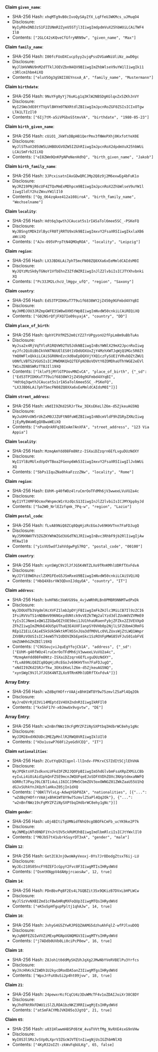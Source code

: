 __Claim `given_name`__:

 * SHA-256 Hash: `xhqMTg9vB0cIvoQySAyZfX_LqFfeUJWKMcs_uJMuqO4`
 * Disclosure:\
`WyIyR0xDNDJzS1F2ZUNmR2ZyeU5STjl3IiwgImdpdmVuX25hbWUiLCAiTWF4`\
`Il0`
 * Contents:
`["2GLC42sKQveCfGfryNRN9w", "given_name", "Max"]`


__Claim `family_name`__:

 * SHA-256 Hash: `I00fcFUoDXCucp5yy2ujqPssDVGaWNiUliNz_awD0gc`
 * Disclosure:\
`WyJlbHVWNU9nM2dTTklJOEVZbnN4QV9BIiwgImZhbWlseV9uYW1lIiwgIk11`\
`c3Rlcm1hbm4iXQ`
 * Contents:
`["eluV5Og3gSNII8EYnsxA_A", "family_name", "Mustermann"]`


__Claim `birthdate`__:

 * SHA-256 Hash: `9NuYFg0yYj76uKLg1q3KlW2NBSDgKGlqxZx5ZKhJnVY`
 * Disclosure:\
`WyI2SWo3dE0tYTVpVlBHYm9TNXRtdlZBIiwgImJpcnRoZGF0ZSIsICIxOTgw`\
`LTA1LTIzIl0`
 * Contents:
`["6Ij7tM-a5iVPGboS5tmvVA", "birthdate", "1980-05-23"]`


__Claim `birth_given_name`__:

 * SHA-256 Hash: `cUiO1_JkWfsDBpH81QerPmv3fNWePXhj0KxfotYeX0E`
 * Disclosure:\
`WyJlSThaV205UW5LUHBOUGVOZW5IZGhRIiwgImJpcnRoX2dpdmVuX25hbWUi`\
`LCAiSmFrb2IiXQ`
 * Contents:
`["eI8ZWm9QnKPpNPeNenHdhQ", "birth_given_name", "Jakob"]`


__Claim `birth_family_name`__:

 * SHA-256 Hash: `3JPcxisatnIAxGDwQRCJMp2Q8z9j2M6exwEg4bFuK1o`
 * Disclosure:\
`WyJRZ19PNjR6cUF4ZTQxMmExMDhpcm9BIiwgImJpcnRoX2ZhbWlseV9uYW1l`\
`IiwgIldlY2hzZWxuYW1lIl0`
 * Contents:
`["Qg_O64zqAxe412a108iroA", "birth_family_name",`\
`"Wechselname"]`


__Claim `locality`__:

 * SHA-256 Hash: `Hdt6q3qwthJCAucat5s1rIA5aTol6mee5SC_-PSKeFQ`
 * Disclosure:\
`WyJBSngtMDk1VlBycFR0TjRRTU9xUk9BIiwgImxvY2FsaXR5IiwgIkxlaXB6`\
`aWciXQ`
 * Contents:
`["AJx-095VPrpTtN4QMOqROA", "locality", "Leipzig"]`


__Claim `region`__:

 * SHA-256 Hash: `LX3JBD6LAi7phT5mcFN08ZQ8XXa6xEeMmldCAIdsM0I`
 * Disclosure:\
`WyJQYzMzSk0yTGNoY1VfbEhnZ3ZfdWZRIiwgInJlZ2lvbiIsICJTYXhvbnki`\
`XQ`
 * Contents:
`["Pc33JM2LchcU_lHggv_ufQ", "region", "Saxony"]`


__Claim `country`__:

 * SHA-256 Hash: `Ed53TPIDKKuT7T9u1f6838WY2jZ450g9GFmbd4XYqBI`
 * Disclosure:\
`WyJHMDJOU3JRZmpGWFE3SW8wOXN5YWpBIiwgImNvdW50cnkiLCAiREQiXQ`
 * Contents:
`["G02NSrQfjFXQ7Io09syajA", "country", "DD"]`


__Claim `place_of_birth`__:

 * SHA-256 Hash: `QphYCPXfMZ52m0iYZ27rUPgyonU2fFpLm8m9uBbTuAs`
 * Disclosure:\
`WyJsa2x4RjVqTVlsR1RQVW92TU5JdkNBIiwgInBsYWNlX29mX2JpcnRoIiwg`\
`eyJfc2QiOiBbIkVkNTNUUElES0t1VDdUOXUxZjY4MzhXWTJqWjQ1MGc5R0Zt`\
`YmQ0WFlxQkkiLCAiSGR0NnEzcXd0aEpDQXVjYXQ1czFySUE1YVRvbDZtZWU1`\
`U0NfLVBTS2VGUSIsICJMWDNKQkQ2TEFpN3BoVDVtY0ZOMDhaUThYWGE2eEVl`\
`TW1sZENBSWRzTTBJIl19XQ`
 * Contents:
`["lklxF5jMYlGTPUovMNIvCA", "place_of_birth", {"_sd":`\
`["Ed53TPIDKKuT7T9u1f6838WY2jZ450g9GFmbd4XYqBI",`\
`"Hdt6q3qwthJCAucat5s1rIA5aTol6mee5SC_-PSKeFQ",`\
`"LX3JBD6LAi7phT5mcFN08ZQ8XXa6xEeMmldCAIdsM0I"]}]`


__Claim `street_address`__:

 * SHA-256 Hash: `xNdII9ZKd2SRJrTkw_3EKsEKeLlZ6m-d5ZjkeuAG5NQ`
 * Disclosure:\
`WyJuUHVvUW5rUkZxM0JJZUFtN0FuWEZBIiwgInN0cmVldF9hZGRyZXNzIiwg`\
`IjEyMyBWaWEgQXBwaWEiXQ`
 * Contents:
`["nPuoQnkRFq3BIeAm7AnXFA", "street_address", "123 Via`\
`Appia"]`


__Claim `locality`__:

 * SHA-256 Hash: `MzmqAmYdd08Fm8Ntz-ISXaiDZzqrn6EfLvguDUzNdXY`
 * Disclosure:\
`WyI1YlBzMUlxdVpOYTBoa2FGenp6Wk53IiwgImxvY2FsaXR5IiwgIlJvbWUi`\
`XQ`
 * Contents:
`["5bPs1IquZNa0hkaFzzzZNw", "locality", "Rome"]`


__Claim `region`__:

 * SHA-256 Hash: `EUhM-g40fWOz4lruCmrOoTFdMh6jV3wweeLVuVU2a4c`
 * Disclosure:\
`WyI1YTJXMF9OcmxFWnpmcW1rXzdQcS13IiwgInJlZ2lvbiIsICJMYXppbyJd`
 * Contents:
`["5a2W0_NrlEZzfqmk_7Pq-w", "region", "Lazio"]`


__Claim `postal_code`__:

 * SHA-256 Hash: `fLvA89NiQ8ZCq8QqHjzRcEGoJv69KHVTnn7FaFDJugQ`
 * Disclosure:\
`WyJ5MXNWVTV3ZGZKYWhWZGd3UGdTN1JRIiwgInBvc3RhbF9jb2RlIiwgIjAw`\
`MTAwIl0`
 * Contents:
`["y1sVU5wdfJahVdgwPgS7RQ", "postal_code", "00100"]`


__Claim `country`__:

 * SHA-256 Hash: `xynSWgC9VJlJfJG5K4NTZLXo9TRnKMhlUDRfTXxFdvA`
 * Disclosure:\
`WyJIYlE0WDhzclZXM1FEeG5JSmRxeU9BIiwgImNvdW50cnkiLCAiSVQiXQ`
 * Contents:
`["HbQ4X8srVW3QDxnIJdqyOA", "country", "IT"]`


__Claim `address`__:

 * SHA-256 Hash: `bvHFN6c3kWVG99a_4vjwWRhRLBn0PMBR9NNMTwdPxDk`
 * Disclosure:\
`WyJDOUdTb3VqdmlKcXVFZ1lmb2pDYjFBIiwgImFkZHJlc3MiLCB7Il9zZCI6`\
`IFsiRVVoTS1nNDBmV096NGxydUNtck9vVEZkTWg2alYzd3dlZUxWdVZVMmE0`\
`YyIsICJNem1xQW1ZZGQwOEZtOE50ei1JU1hhaURaenFybjZFZkx2Z3VEVXpO`\
`ZFhZIiwgImZMdkE4OU5pUThaQ3E4UXFIanpSY0VHb0p2NjlLSFZUbm43RmFG`\
`REp1Z1EiLCAieE5kSUk5WktkMlNSSnJUa3dfM0VLc0VLZUxsWjZtLWQ1Wmpr`\
`ZXVBRzVOUSIsICJ4eW5TV2dDOVZKbEpmSkc1SzROVFpMWG85VFJuS01obFVE`\
`UmZUWHhGZHZBIl19XQ`
 * Contents:
`["C9GSoujviJquEgYfojCb1A", "address", {"_sd":`\
`["EUhM-g40fWOz4lruCmrOoTFdMh6jV3wweeLVuVU2a4c",`\
`"MzmqAmYdd08Fm8Ntz-ISXaiDZzqrn6EfLvguDUzNdXY",`\
`"fLvA89NiQ8ZCq8QqHjzRcEGoJv69KHVTnn7FaFDJugQ",`\
`"xNdII9ZKd2SRJrTkw_3EKsEKeLlZ6m-d5ZjkeuAG5NQ",`\
`"xynSWgC9VJlJfJG5K4NTZLXo9TRnKMhlUDRfTXxFdvA"]}]`


__Array Entry__:

 * SHA-256 Hash: `wZdBqYHOfrrVAAjxBhH1WT8Y9w75zmvlZ5aPl4Qq2Ok`
 * Disclosure:\
`WyJreDVrRjE3Vi14MEptd1V4OXZndnR3IiwgIkRFIl0`
 * Contents:
`["kx5kF17V-x0JmwUx9vgvtw", "DE"]`


__Array Entry__:

 * SHA-256 Hash: `w2nBnfNWz19cFgMYZFZiNySXPtbqIHdbrWC8ehy1gNc`
 * Disclosure:\
`WyJIM28xdXN3UDc2MEZpMnllR2RWQ0VRIiwgIklUIl0`
 * Contents:
`["H3o1uswP760Fi2yeGdVCEQ", "IT"]`


__Claim `nationalities`__:

 * SHA-256 Hash: `ZCutYqQXZCqpnl-llIndv-FPKrxCS7ZdIt5CjlEhVHA`
 * Disclosure:\
`WyJPQktsVFZsdkxnLUFkd3FZR2JQOFpBIiwgIm5hdGlvbmFsaXRpZXMiLCBb`\
`eyIuLi4iOiAid1pkQnFZSE9mcnJWQUFqeEJoSDFXVDhZOXc3NXptdmxaNWFQ`\
`bDRRcTJPayJ9LCB7Ii4uLiI6ICJ3Mm5CbmZOV3oxOWNGZ01ZWkZaaU55U1hQ`\
`dGJxSUhkYnJXQzhlaHkxZ05jIn1dXQ`
 * Contents:
`["OBKlTVlvLg-AdwqYGbP8ZA", "nationalities", [{"...":`\
`"wZdBqYHOfrrVAAjxBhH1WT8Y9w75zmvlZ5aPl4Qq2Ok"}, {"...":`\
`"w2nBnfNWz19cFgMYZFZiNySXPtbqIHdbrWC8ehy1gNc"}]]`


__Claim `gender`__:

 * SHA-256 Hash: `uOj4BItiTgUMNidfNhG9cgOBOFkCmFb_ucYK9ke2P7k`
 * Disclosure:\
`WyJNMEpiNTd0NDF1YnJrU3V5ckRUM3hBIiwgImdlbmRlciIsICJtYWxlIl0`
 * Contents:
`["M0Jb57t41ubrkSuyrDT3xA", "gender", "male"]`


__Claim `12`__:

 * SHA-256 Hash: `GetZC8JnjOwoWAyVeoxj-0Ys7JrODodgZtsxT6ij-LU`
 * Disclosure:\
`WyJEc210S05ncFY0ZEFIcGpyY2Fvc0F3IiwgMTIsIHRydWVd`
 * Contents:
`["DsmtKNgpV4dAHpjrcaosAw", 12, true]`


__Claim `14`__:

 * SHA-256 Hash: `PDnBbvPq8F2Es4L7GQBZit35x9QKizB7DVxLbHPLWCw`
 * Disclosure:\
`WyJlSzVvNXBIZmd1cFBwbHRqMXFoQUp3IiwgMTQsIHRydWVd`
 * Contents:
`["eK5o5pHfgupPpltj1qhAJw", 14, true]`


__Claim `16`__:

 * SHA-256 Hash: `JvhyG4G5ZYwRJPEQZAAMG5dzhuAhFqlZ-wfPJlxuDOQ`
 * Disclosure:\
`WyJqN0FEZGIwVVZiMExpMGNpUGNQMGV3IiwgMTYsIHRydWVd`
 * Contents:
`["j7ADdb0UVb0Li0ciPcP0ew", 16, true]`


__Claim `18`__:

 * SHA-256 Hash: `Z8Joh1t0ddMySHZUhJqXg2JMwNbYVeRVBElPu3Yrfcs`
 * Disclosure:\
`WyJXcHhKckZ1WDh1U2kycDRodDA5anZ3IiwgMTgsIHRydWVd`
 * Contents:
`["WpxJrFuX8uSi2p4ht09jvw", 18, true]`


__Claim `21`__:

 * SHA-256 Hash: `24pewxrKcfCqCU4z3DuWMcTF4v1oZDAIJoiXr38C8DY`
 * Disclosure:\
`WyJhdFNtRkFDWU1iSlZLRDA1bzNKZ3RRIiwgMjEsIHRydWVd`
 * Contents:
`["atSmFACYMbJVKD05o3JgtQ", 21, true]`


__Claim `65`__:

 * SHA-256 Hash: `u031HlwwmH8SPd6tW_4vaTVVtfMg_NvRXE4sxG9nVHw`
 * Disclosure:\
`WyI0S3lSMzJvSVp0LXprV3ZGcWJVTEtnIiwgNjUsIGZhbHNlXQ`
 * Contents:
`["4KyR32oIZt-zkWvFqbULKg", 65, false]`